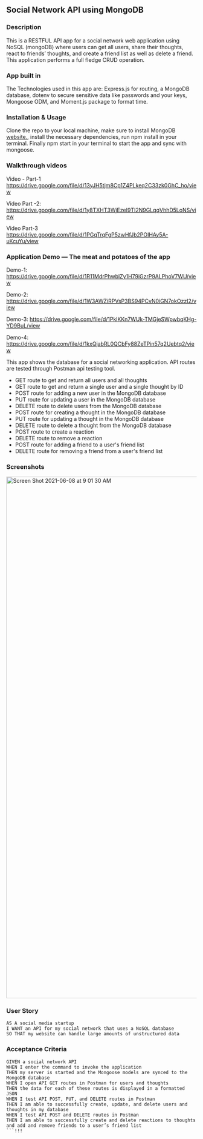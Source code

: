 ## Social Network API using MongoDB

### Description
This is a RESTFUL API app for a social network web application using NoSQL (mongoDB) where users can get all users, share their thoughts, react to friends’ thoughts, and create a friend list as well as delete a friend. This application performs a full fledge CRUD operation. 

### App built in 
The Technologies used in this app are: 
Express.js for routing, a MongoDB database, dotenv to secure sensitive data like passwords and your keys, Mongoose ODM, and Moment.js package to format time.

### Installation & Usage
Clone the repo to your local machine, make sure to install MongoDB <a href="https://www.mongodb.com/cloud/atlas/lp/try2?utm_source=google&amp;utm_campaign=gs_americas_united_states_search_brand_atlas_desktop&amp;utm_term=%2Binstall%20%2Bmongodb&amp;utm_medium=cpc_paid_search&amp;utm_ad=b&amp;utm_ad_campaign_id=1718986498&amp;gclid=Cj0KCQjw2NyFBhDoARIsAMtHtZ5LlBWhU-XQp1KCC2a74fYkoDZzxTUgwGEbSFkBFei53cHnQJOSkFEaAg9tEALw_wcB" rel="nofollow">website.</a>, install the necessary dependencies, run npm install in your terminal. Finally npm start in your terminal to start the app and sync with mongoose. 

### Walkthrough videos
Video - Part-1
https://drive.google.com/file/d/13yJH5tjm8Cp1Z4PLkeq2C33zk0GhC_ho/view

Video Part -2: 
https://drive.google.com/file/d/1y8TXHT3WjEzeI9TI2N9GLqqVhhD5LoNS/view

Video Part-3
https://drive.google.com/file/d/1PGqTrqFgP5zwHfJb2POIHAy5A-uKcuYu/view

### Application Demo — The meat and potatoes of the app

Demo-1:
https://drive.google.com/file/d/1R11MdrPhwblZy1H79iGzrP9ALPhoV7WU/view

Demo-2:
https://drive.google.com/file/d/1W3AWZiRPVsP3BS94PCvN0iGN7okOzzI2/view

Demo-3:
https://drive.google.com/file/d/1PklKKn7WUk-TMGjeSWpwbqKHg-YD9BuL/view

Demo-4:
https://drive.google.com/file/d/1kxQjabRL0QCbFy88ZeTPin57q2Uebtq2/view

This app shows the database for a social networking application. API routes are tested through Postman api testing tool.

- GET route to get and return all users and all thoughts
- GET route to get and return a single user and a single thought by ID
- POST route for adding a new user in the MongoDB database
- PUT route for updating a user in the MongoDB database
- DELETE route to delete users from the MongoDB database
- POST route for creating a thought in the MongoDB database
- PUT route for updating a thought in the MongoDB database
- DELETE route to delete a thought from the MongoDB database
- POST route to create a reaction
- DELETE route to remove a reaction
- POST route for adding a friend to a user's friend list
- DELETE route for removing a friend from a user's friend list

### Screenshots
<img width="1376" alt="Screen Shot 2021-06-08 at 9 01 30 AM" src="https://user-images.githubusercontent.com/77028806/121219456-8e890400-c838-11eb-9993-7c51e217ea14.png">

### User Story

```text
AS A social media startup
I WANT an API for my social network that uses a NoSQL database
SO THAT my website can handle large amounts of unstructured data
```

### Acceptance Criteria

```text
GIVEN a social network API
WHEN I enter the command to invoke the application
THEN my server is started and the Mongoose models are synced to the MongoDB database
WHEN I open API GET routes in Postman for users and thoughts
THEN the data for each of these routes is displayed in a formatted JSON
WHEN I test API POST, PUT, and DELETE routes in Postman
THEN I am able to successfully create, update, and delete users and thoughts in my database
WHEN I test API POST and DELETE routes in Postman
THEN I am able to successfully create and delete reactions to thoughts and add and remove friends to a user’s friend list
```!!!
